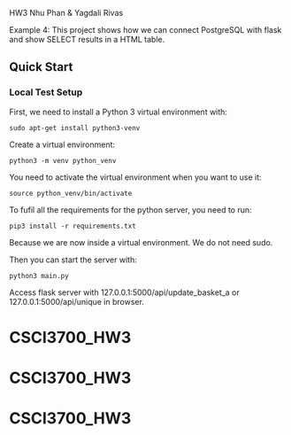 HW3 Nhu Phan & Yagdali Rivas

Example 4: This project shows how we can connect PostgreSQL with flask and show SELECT results in a HTML table.

## Quick Start
### Local Test Setup
First, we need to install a Python 3 virtual environment with:
```
sudo apt-get install python3-venv
```

Create a virtual environment:
```
python3 -m venv python_venv
```

You need to activate the virtual environment when you want to use it:
```
source python_venv/bin/activate
```

To fufil all the requirements for the python server, you need to run:
```
pip3 install -r requirements.txt
```
Because we are now inside a virtual environment. We do not need sudo.

Then you can start the server with:
```
python3 main.py
```
Access flask server with 127.0.0.1:5000/api/update_basket_a or 127.0.0.1:5000/api/unique in browser.

# CSCI3700_HW3
# CSCI3700_HW3
# CSCI3700_HW3
